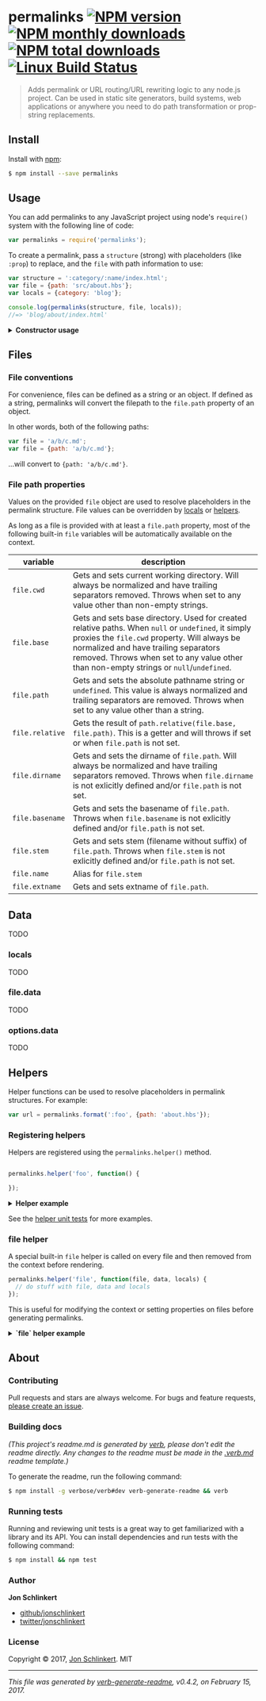 # permalinks [![NPM version](https://img.shields.io/npm/v/permalinks.svg?style=flat)](https://www.npmjs.com/package/permalinks) [![NPM monthly downloads](https://img.shields.io/npm/dm/permalinks.svg?style=flat)](https://npmjs.org/package/permalinks)  [![NPM total downloads](https://img.shields.io/npm/dt/permalinks.svg?style=flat)](https://npmjs.org/package/permalinks) [![Linux Build Status](https://img.shields.io/travis/jonschlinkert/permalinks.svg?style=flat&label=Travis)](https://travis-ci.org/jonschlinkert/permalinks)

> Adds permalink or URL routing/URL rewriting logic to any node.js project. Can be used in static site generators, build systems, web applications or anywhere you need to do path transformation or prop-string replacements.

## Install

Install with [npm](https://www.npmjs.com/):

```sh
$ npm install --save permalinks
```

## Usage

You can add permalinks to any JavaScript project using node's `require()` system with the following line of code:

```js
var permalinks = require('permalinks');
```

To create a permalink, pass a `structure` (strong) with placeholders (like `:prop`) to replace, and the `file` with path information to use:

```js
var structure = ':category/:name/index.html';
var file = {path: 'src/about.hbs'};
var locals = {category: 'blog'};

console.log(permalinks(structure, file, locals));
//=> 'blog/about/index.html'
```

<details>
<summary><strong>Constructor usage</strong></summary>

The main export can be used as a constructor function. If you need to [register helpers](#helpers) or use any of the `Permalinks` methods, you will need to first create an instance of `Permalinks`.

```js
var Permalinks = require('permalinks');

var options = {};
var permalinks = new Permalinks(options);
var file = {path: 'src/about.hbs'};

console.log(permalinks.format(':stem/index.html', file));
//=> 'about/index.html'
```
</details>

## Files

### File conventions

For convenience, files can be defined as a string or an object. If defined as a string, permalinks will convert the filepath to the `file.path` property of an object.

In other words, both of the following paths:

```js
var file = 'a/b/c.md';
var file = {path: 'a/b/c.md'};
```

...will convert to `{path: 'a/b/c.md'}`.

### File path properties

Values on the provided `file` object are used to resolve placeholders in the permalink structure. File values can be overridden by [locals](#locals) or [helpers](#helpers).

As long as a file is provided with at least a `file.path` property, most of the following built-in `file` variables will be automatically available on the context.

| **variable** | **description** | 
| --- | --- |
| `file.cwd` | Gets and sets current working directory. Will always be normalized and have trailing separators removed. Throws when set to any value other than non-empty strings. |
| `file.base` | Gets and sets base directory. Used for created relative paths. When `null` or `undefined`, it simply proxies the `file.cwd` property. Will always be normalized and have trailing separators removed. Throws when set to any value other than non-empty strings or `null`/`undefined`. |
| `file.path` | Gets and sets the absolute pathname string or `undefined`. This value is always normalized and trailing separators are removed. Throws when set to any value other than a string. |
| `file.relative` | Gets the result of `path.relative(file.base, file.path)`. This is a getter and will throws if set or when `file.path` is not set. |
| `file.dirname` | Gets and sets the dirname of `file.path`. Will always be normalized and have trailing separators removed. Throws when `file.dirname` is not exlicitly defined and/or `file.path` is not set. |
| `file.basename` | Gets and sets the basename of `file.path`. Throws when `file.basename` is not exlicitly defined and/or `file.path` is not set. |
| `file.stem` | Gets and sets stem (filename without suffix) of `file.path`. Throws when `file.stem` is not exlicitly defined and/or  `file.path` is not set. |
| `file.name` | Alias for `file.stem` |
| `file.extname` | Gets and sets extname of `file.path`. |

## Data

TODO

### locals

TODO

### file.data

TODO

### options.data

TODO

## Helpers

Helper functions can be used to resolve placeholders in permalink structures. For example:

```js
var url = permalinks.format(':foo', {path: 'about.hbs'});
```

### Registering helpers

Helpers are registered using the `permalinks.helper()` method.

```js

permalinks.helper('foo', function() {

});
```

<details>
<summary><strong>Helper example</strong></summary>

Use a `date` helper to dynamically generate paths based on the date defined in YAML front matter of a file.

```js
var moment = require('moment');
var Permalinks = require('permalinks');
var permalinks = new Permalinks();

var file = {
  path: 'src/about.hbs',
  data: {
    date: '2017-02-14'
  }
};

// "file.data" is merged onto "this.context" 
permalinks.helper('date', function(format) {
  return moment(this.context.date).format(format || 'YYYY/MM/DD');
});

console.log(permalinks.format(':date/:stem/index.html', file));
//=> '2017/02/14/about/index.html'
```

Helpers can also optionally take arguments:

```js
console.log(permalinks.format(':date("YYYY")/:stem/index.html', file));
//=> '2017/about/index.html'
```
</details>

See the [helper unit tests](test) for more examples.

### file helper

A special built-in `file` helper is called on every file and then removed from the context before rendering.

```js
permalinks.helper('file', function(file, data, locals) {
  // do stuff with file, data and locals
});
```

This is useful for modifying the context or setting properties on files before generating permalinks.

<details>
<summary><strong>`file` helper example</strong></summary>

Use the `file` helper to increment a value for pagination or something similar:

```js
var file = new File({path: 'foo/bar/baz.hbs'});
var permalinks = new Permalinks();
var count = 0;

permalinks.helper('file', function(file, data, locals) {
  data.num = ++count;
});

console.log(permalinks.format(':num-:basename', file));
//=> '1-baz.hbs'
console.log(permalinks.format(':num-:basename', file));
//=> '2-baz.hbs'
console.log(permalinks.format(':num-:basename', file));
//=> '3-baz.hbs'
console.log(count);
//=> 3
```

</details>

## About

### Contributing

Pull requests and stars are always welcome. For bugs and feature requests, [please create an issue](../../issues/new).

### Building docs

_(This project's readme.md is generated by [verb](https://github.com/verbose/verb-generate-readme), please don't edit the readme directly. Any changes to the readme must be made in the [.verb.md](.verb.md) readme template.)_

To generate the readme, run the following command:

```sh
$ npm install -g verbose/verb#dev verb-generate-readme && verb
```

### Running tests

Running and reviewing unit tests is a great way to get familiarized with a library and its API. You can install dependencies and run tests with the following command:

```sh
$ npm install && npm test
```

### Author

**Jon Schlinkert**

* [github/jonschlinkert](https://github.com/jonschlinkert)
* [twitter/jonschlinkert](https://twitter.com/jonschlinkert)

### License

Copyright © 2017, [Jon Schlinkert](https://github.com/jonschlinkert).
MIT

***

_This file was generated by [verb-generate-readme](https://github.com/verbose/verb-generate-readme), v0.4.2, on February 15, 2017._